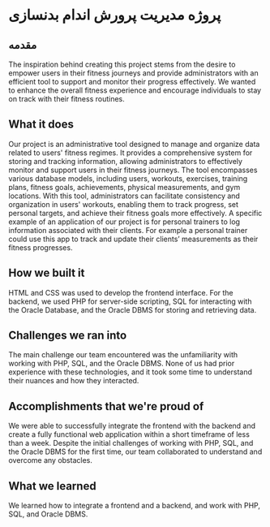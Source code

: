 # پروژه مدیریت پرورش اندام بدنسازی 

## مقدمه
The inspiration behind creating this project stems from the desire to empower users in their fitness journeys and provide administrators with an efficient tool to support and monitor their progress effectively. We wanted to enhance the overall fitness experience and encourage individuals to stay on track with their fitness routines.

## What it does
Our project is an administrative tool designed to manage and organize data related to users' fitness regimes. It provides a comprehensive system for storing and tracking information, allowing administrators to effectively monitor and support users in their fitness journeys. The tool encompasses various database models, including users, workouts, exercises, training plans, fitness goals, achievements, physical measurements, and gym locations. With this tool, administrators can facilitate consistency and organization in users' workouts, enabling them to track progress, set personal targets, and achieve their fitness goals more effectively. A specific example of an application of our project is for personal trainers to log information associated with their clients. For example a personal trainer could use this app to track and update their clients’ measurements as their fitness progresses.  

## How we built it
HTML and CSS was used to develop the frontend interface. For the backend, we used PHP for server-side scripting, SQL for interacting with the Oracle Database, and the Oracle DBMS for storing and retrieving data.

## Challenges we ran into
The main challenge our team encountered was the unfamiliarity with working with PHP, SQL, and the Oracle DBMS. None of us had prior experience with these technologies, and it took some time to understand their nuances and how they interacted. 

## Accomplishments that we're proud of
We were able to successfully integrate the frontend with the backend and create a fully functional web application within a short timeframe of less than a week. Despite the initial challenges of working with PHP, SQL, and the Oracle DBMS for the first time, our team collaborated to understand and overcome any obstacles.

## What we learned 
We learned how to integrate a frontend and a backend, and work with PHP, SQL, and Oracle DBMS. 
